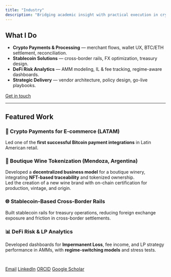 ```yaml
---
title: "Industry"
description: "Bridging academic insight with practical execution in crypto payments, stablecoin rails, and DeFi infrastructure."
---
```


## What I Do

- **Crypto Payments & Processing** — merchant flows, wallet UX, BTC/ETH settlement, reconciliation.
- **Stablecoin Solutions** — cross-border rails, FX optimization, treasury design.
- **DeFi Risk Analytics** — AMM modeling, IL & fee tracking, regime-aware dashboards.
- **Strategic Delivery** — vendor architecture, policy design, go-live playbooks.

<div style="margin-top: 1rem;">
  <a href="/about/" class="btn">Get in touch</a>
</div>

---

## Featured Work

### 🛒 Crypto Payments for E-commerce (LATAM)

Led one of the **first successful Bitcoin payment integrations** in Latin American retail.

### 🍷 Boutique Wine Tokenization (Mendoza, Argentina)

Developed a **decentralized business model** for a boutique winery, integrating **NFT-based traceability** and tokenized ownership.  
Led the creation of a new wine brand with on-chain certification for production, vintage, and origin.

### 🌐 Stablecoin-Based Cross-Border Rails

Built stablecoin rails for treasury operations, reducing foreign exchange exposure and friction in cross-border settlements.

### 📊 DeFi Risk & LP Analytics

Developed dashboards for **Impermanent Loss**, fee income, and LP strategy performance in AMMs, with **regime-switching models** and stress tests.

<br>

<div class="btn-row" style="margin-top:0.75rem;">
  <a href="mailto:ignacio.monte@uah.es" class="btn" rel="noopener">Email</a>
  <a href="https://www.linkedin.com/in/fitins/" target="_blank" rel="noopener" class="btn">LinkedIn</a>
  <a href="https://orcid.org/0009-0001-5997-6230" target="_blank" rel="noopener" class="btn">ORCID</a>
  <a href="https://scholar.google.com/citations?user=DNYeSgMAAAAJ&hl=en" target="_blank" rel="noopener" class="btn">Google Scholar</a>
</div>
